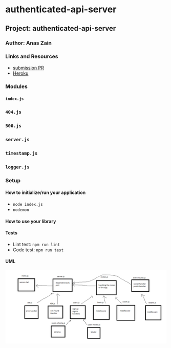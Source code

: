 # authenticated-api-server

## Project: authenticated-api-server

### Author: Anas Zain

### Links and Resources

- [submission PR](https://github.com/401-advanced-javascript-anas/authenticated-api-server/pull/1)
- [Heroku]()


### Modules
#### `index.js`
### `404.js`
### `500.js`
### `server.js`
### `timestamp.js`
### `logger.js`

### Setup

#### How to initialize/run your application 

- `node index.js`
- `nodemon`

#### How to use your library 
#### Tests
- Lint test: `npm run lint`
- Code test: `npm run test`

#### UML

![UML Diagram](./assets/33.png)